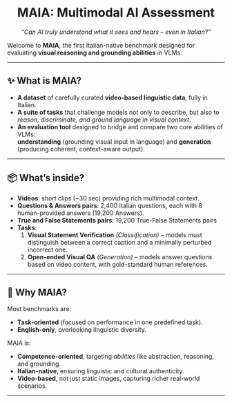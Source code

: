 <h1 align="center">MAIA: Multimodal AI Assessment</h1>
<p align="center"><em>“Can AI truly understand what it sees and hears – even in Italian?”</em></p>

Welcome to **MAIA**, the first Italian-native benchmark designed for evaluating **visual reasoning and grounding abilities** in VLMs.











---

## ✨ What is MAIA?  
 
- **A dataset** of carefully curated **video-based linguistic data**, fully in Italian.  
- **A suite of tasks** that challenge models not only to describe, but also to *reason, discriminate, and ground language in visual context*.
- **An evaluation tool** designed to bridge and compare two core abilities of VLMs:  
  **understanding** (grounding visual input in language) and **generation** (producing coherent, context-aware output).
    

---

## 📦 What’s inside?  

- **Videos**: short clips (~30 sec) providing rich multimodal context.  
- **Questions & Answers pairs**: 2,400 Italian questions, each with 8 human-provided answers (19,200 Answers).
- **True and False Statements pairs**: 19,200 True-False Statements pairs
- **Tasks**:  
  1. **Visual Statement Verification** *(Classification)* – models must distinguish between a correct caption and a minimally perturbed incorrect one.  
  2. **Open-ended Visual QA** *(Generation)* – models answer questions based on video content, with gold-standard human references.  

---

## 🚀 Why MAIA?  

Most benchmarks are:  
- **Task-oriented** (focused on performance in one predefined task).  
- **English-only**, overlooking linguistic diversity.  

MAIA is:  
- **Competence-oriented**, targeting *abilities* like abstraction, reasoning, and grounding.  
- **Italian-native**, ensuring linguistic and cultural authenticity.  
- **Video-based**, not just static images, capturing richer real-world scenarios.  

---
